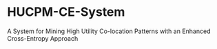 # HUCPM-CE-System
A System for Mining High Utility Co-location Patterns with an Enhanced Cross-Entropy Approach
